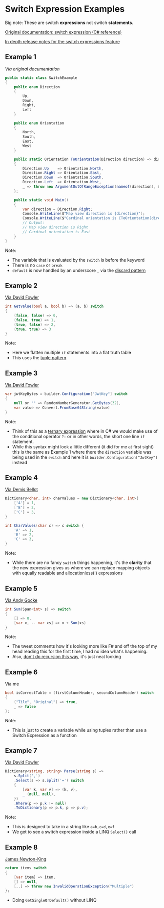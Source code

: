 # Switch Expression Examples

Big note: These are switch **expressions** not switch **statements**.

[Original documentation: switch expression (C# reference)](https://docs.microsoft.com/en-us/dotnet/csharp/language-reference/operators/switch-expression)

[In depth release notes for the switch expressions feature](https://docs.microsoft.com/en-us/dotnet/csharp/whats-new/csharp-8#switch-expressions)

## Example 1
*Via original documentation*

```csharp
public static class SwitchExample
{
    public enum Direction
    {
        Up,
        Down,
        Right,
        Left
    }

    public enum Orientation
    {
        North,
        South,
        East,
        West
    }

    public static Orientation ToOrientation(Direction direction) => direction switch
    {
        Direction.Up    => Orientation.North,
        Direction.Right => Orientation.East,
        Direction.Down  => Orientation.South,
        Direction.Left  => Orientation.West,
        _ => throw new ArgumentOutOfRangeException(nameof(direction), $"Not expected direction value: {direction}"),
    };

    public static void Main()
    {
        var direction = Direction.Right;
        Console.WriteLine($"Map view direction is {direction}");
        Console.WriteLine($"Cardinal orientation is {ToOrientation(direction)}");
        // Output:
        // Map view direction is Right
        // Cardinal orientation is East
    }
}
```
Note:
- The variable that is evaluated by the `switch` is before the keyword
- There is no `case` or `break` 
- `default` is now handled by an underscore `_` via the [discard pattern](https://docs.microsoft.com/en-us/dotnet/csharp/language-reference/operators/patterns#discard-pattern)

## Example 2

[Via David Fowler](https://twitter.com/davidfowl/status/1486600711211143168)

```csharp
int GetValue(bool a, bool b) => (a, b) switch
{
	(false, false) => 0,
	(false, true) => 1,
	(true, false) => 2,
	(true, true) => 3
}
```
Note:
- Here we flatten multiple `if` statements into a flat truth table
- This uses the [tuple pattern](https://docs.microsoft.com/en-us/dotnet/csharp/whats-new/csharp-8#tuple-patterns)

## Example 3
[Via David Fowler](https://twitter.com/davidfowl/status/1495866609130524679)
```csharp
var jwtKeyBytes = builder.Configuration["JwtKey"] switch
{
	null or "" => RandomNumberGenerator.GetBytes(32),
	var value => Convert.FromBase64String(value)
}
```
Note:
- Think of this as a [ternary expression](https://docs.microsoft.com/en-us/dotnet/csharp/language-reference/operators/conditional-operator) where in C# we would make use of the conditional operator `?:` or in other words, the short one line `if` statement.
- While this syntax might look a little different (it did for me at first sight) this is the same as Example 1 where there the `direction` variable was being used in the `switch` and here it is `builder.Configuration["JwtKey"]` instead

## Example 4
[Via Demis Bellot](https://twitter.com/demisbellot/status/1237059450566930432) 

```csharp
Dictionary<char, int> charValues = new Dictionary<char, int>{
	['A'] = 1,
	['B'] = 2,
	['C'] = 3,
}

int CharValues(char c) => c switch {
	'A' => 1,
	'B' => 2,
	'C' => 3,
}
```
Note:
- While there are no fancy `switch` things happening, it's the **clarity** that the new expression gives us where we can replace mapping objects with equally readable and allocationless(!) expressions

## Example 5
[Via Andy Gocke](https://twitter.com/andygocke/status/1526653035748896768)

```csharp
int Sum(Span<int> s) => switch 
{
    [] => 0,
    [var x, .. var xs] => x + Sum(xs)
}
```
Note:
- The tweet comments how it's looking more like F# and off the top of my head reading this for the first time, I had no idea what's happening. 
- Also, [don't do recursion this way](https://twitter.com/andygocke/status/1526999437062438912), it's just neat looking

## Example 6
Via me
```csharp
bool isCorrectTable = (firstColumnHeader, secondColumnHeader) switch
{
    ("Tile", "Original") => true,
    _ => false
};
```
Note:
- This is just to create a variable while using tuples rather than use a Switch Expression as a function 

## Example 7
[Via David Fowler](https://twitter.com/davidfowl/status/1497820187386474496)
```csharp
Dictionary<string, string> Parse(string s) =>
	s.Split(',')
	.Select(s => s.Split('=') switch
	{
		[var k, var v] => (k, v),
		_ (null, null),
	})
	.Where(p => p.k != null)
	.ToDictionary(p => p.k, p => p.v);
```
Note:
- This is designed to take in a string like `a=b,c=d,e=f`
- We get to see a switch expression inside a LINQ `Select()` call

## Example 8
[James Newton-King](https://twitter.com/JamesNK/status/1633658140028964864)
```csharp
return items switch
{
	[var item] => item,
	[] => null,
	[..] => throw new InvalidOperationException("Multiple")
};
```
- Doing `GetSingleOrDefault()` without LINQ

